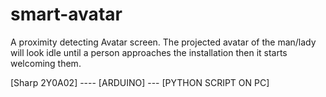 smart-avatar
============

A proximity detecting Avatar screen. The projected avatar of the man/lady will look idle until a person approaches the installation then it starts welcoming them.

[Sharp 2Y0A02] ---- [ARDUINO] --- [PYTHON SCRIPT ON PC]
